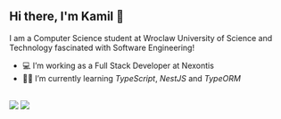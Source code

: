 ## Hi there, I'm Kamil 👋

I am a Computer Science student at Wroclaw University of Science and Technology fascinated with Software Engineering!

- 💻 I’m working as a Full Stack Developer at Nexontis
- 👨‍🎓 I’m currently learning *TypeScript*, *NestJS* and *TypeORM*

<br/>

<img src="https://github-readme-stats.vercel.app/api?username=kamilkow1123&&show_icons=true&count_private=true&theme=nord">
<img src="https://github-readme-streak-stats.herokuapp.com?user=kamilkow1123&theme=nord" />
<!-- <img src="https://github-readme-stats.vercel.app/api/top-langs/?username=kamilkow1123&layout=compact&count_private=true&theme=nord"> -->

